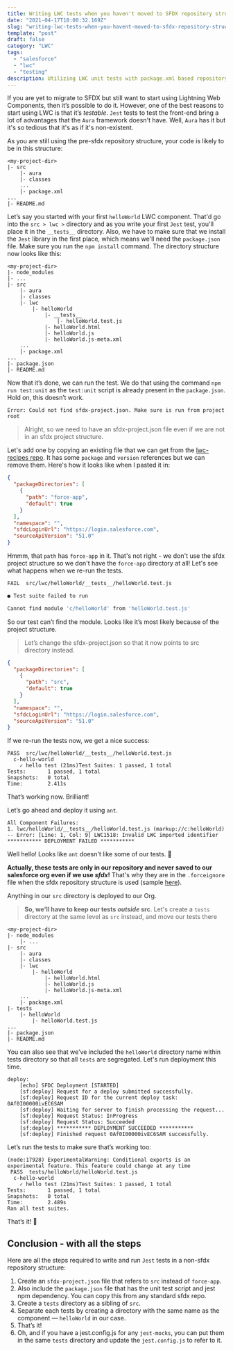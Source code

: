 ```yaml
---
title: Writing LWC tests when you haven't moved to SFDX repository structure
date: "2021-04-17T18:00:32.169Z"
slug: "writing-lwc-tests-when-you-havent-moved-to-sfdx-repository-structure"
template: "post"
draft: false
category: "LWC"
tags:
  - "salesforce"
  - "lwc"
  - "testing"
description: Utilizing LWC unit tests with package.xml based repository
---
```


If you are yet to migrate to SFDX but still want to start using Lightning Web Components, then it’s possible to do it. However, one of the best reasons to start using LWC is that it’s *testable*. `Jest` tests to test the front-end bring a lot of advantages that the `Aura` framework doesn't have. Well, `Aura` has it but it's so tedious that it's as if it's non-existent.

As you are still using the pre-sfdx repository structure, your code is likely to be in this structure:

```
<my-project-dir>
|- src
    |- aura
    |- classes
    ...
    |- package.xml
...
|- README.md
```

Let’s say you started with your first `helloWorld` LWC component. That'd go into the `src > lwc >` directory and as you write your first `Jest` test, you'll place it in the `__tests__` directory. Also, we have to make sure that we install the `Jest` library in the first place, which means we'll need the `package.json` file. Make sure you run the `npm install` command. The directory structure now looks like this:

```
<my-project-dir>
|- node_modules
|- ...
|- src
    |- aura
    |- classes
    |- lwc
        |- helloWorld
            |- __tests__
                |- helloWorld.test.js
            |- helloWorld.html
            |- helloWorld.js
            |- helloWorld.js-meta.xml
    ...
    |- package.xml
...
|- package.json
|- README.md
```

Now that it’s done, we can run the test. We do that using the command `npm run test:unit` as the `test:unit` script is already present in the `package.json`. Hold on, this doesn’t work.

```
Error: Could not find sfdx-project.json. Make sure is run from project root
```

> Alright, so we need to have an sfdx-project.json file even if we are not in an sfdx project structure.

Let's add one by copying an existing file that we can get from the [lwc-recipes repo](https://github.com/trailheadapps/lwc-recipes). It has some `package` and `version` references but we can remove them. Here's how it looks like when I pasted it in:

```json
{
  "packageDirectories": [
    {
      "path": "force-app",
      "default": true
    }
  ],
  "namespace": "",
  "sfdcLoginUrl": "https://login.salesforce.com",
  "sourceApiVersion": "51.0"
}
```

Hmmm, that `path` has `force-app` in it. That's not right - we don't use the sfdx project structure so we don't have the `force-app` directory at all! Let's see what happens when we re-run the tests.

```bash
FAIL  src/lwc/helloWorld/__tests__/helloWorld.test.js

● Test suite failed to run

Cannot find module 'c/helloWorld' from 'helloWorld.test.js'
```

So our test can’t find the module. Looks like it’s most likely because of the project structure.

> Let’s change the sfdx-project.json so that it now points to src directory instead.

```json
{
  "packageDirectories": [
    {
      "path": "src",
      "default": true
    }
  ],
  "namespace": "",
  "sfdcLoginUrl": "https://login.salesforce.com",
  "sourceApiVersion": "51.0"
}
```

If we re-run the tests now, we get a nice success:

```
PASS  src/lwc/helloWorld/__tests__/helloWorld.test.js
  c-hello-world
    ✓ hello test (21ms)Test Suites: 1 passed, 1 total
Tests:       1 passed, 1 total
Snapshots:   0 total
Time:        2.411s
```

That’s working now. Brilliant!

Let’s go ahead and deploy it using `ant`.

```
All Component Failures: 
1. lwc/helloWorld/__tests__/helloWorld.test.js (markup://c:helloWorld) -- Error: [Line: 1, Col: 9] LWC1518: Invalid LWC imported identifier *********** DEPLOYMENT FAILED ***********
```

Well hello! Looks like `ant` doesn't like some of our tests. 🤔

**Actually, these tests are only in our repository and never saved to our salesforce org even if we use _sfdx_!** That's why they are in the `.forceignore` file when the sfdx repository structure is used (sample [here](https://github.com/trailheadapps/lwc-recipes/blob/master/.forceignore)).

Anything in our `src` directory is deployed to our Org.

> **So, we'll have to keep our tests _outside_ src**. Let's create a `tests` directory at the same level as `src` instead, and move our tests there

```
<my-project-dir>
|- node_modules
    |- ...
|- src
    |- aura
    |- classes
    |- lwc
        |- helloWorld
            |- helloWorld.html
            |- helloWorld.js
            |- helloWorld.js-meta.xml
    ...
    |- package.xml
|- tests
    |- helloWorld
        |- helloWorld.test.js
...
|- package.json
|- README.md
```

You can also see that we’ve included the `helloWorld` directory name within tests directory so that all `tests` are segregated. Let's run deployment this time.

```
deploy:
    [echo] SFDC Deployment [STARTED]
    [sf:deploy] Request for a deploy submitted successfully.
    [sf:deploy] Request ID for the current deploy task: 0Af0I00000ivEC6SAM
    [sf:deploy] Waiting for server to finish processing the request...
    [sf:deploy] Request Status: InProgress
    [sf:deploy] Request Status: Succeeded
    [sf:deploy] *********** DEPLOYMENT SUCCEEDED ***********
    [sf:deploy] Finished request 0Af0I00000ivEC6SAM successfully.
```

Let’s run the tests to make sure that’s working too:

```
(node:17928) ExperimentalWarning: Conditional exports is an experimental feature. This feature could change at any time
 PASS  tests/helloWorld/helloWorld.test.js
  c-hello-world
    ✓ hello test (21ms)Test Suites: 1 passed, 1 total
Tests:       1 passed, 1 total
Snapshots:   0 total
Time:        2.489s
Ran all test suites.
```

That’s it! 🎉

## Conclusion - with all the steps

Here are all the steps required to write and run `Jest` tests in a non-sfdx repository structure:

1. Create an `sfdx-project.json` file that refers to `src` instead of `force-app`.
2. Also include the `package.json` file that has the unit test script and jest npm dependency. You can copy this from any standard sfdx repo.
3. Create a `tests` directory as a sibling of `src`.
4. Separate each tests by creating a directory with the same name as the component — `helloWorld` in our case.
5. That’s it!
6. Oh, and if you have a jest.config.js for any `jest-mocks`, you can put them in the same `tests` directory and update the `jest.config.js` to refer to it.
